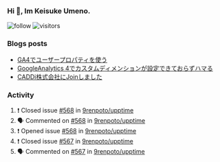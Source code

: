 ### Hi 👋, Im Keisuke Umeno.

<!--
**9renpoto/9renpoto** is a ✨ _special_ ✨ repository because its `README.md` (this file) appears on your GitHub profile.

Here are some ideas to get you started:

- 🔭 I’m currently working on ...
- 🌱 I’m currently learning ...
- 👯 I’m looking to collaborate on ...
- 🤔 I’m looking for help with ...
- 💬 Ask me about ...
- 📫 How to reach me: ...
- 😄 Pronouns: ...
- ⚡ Fun fact: ...
-->

![follow](https://img.shields.io/github/followers/9renpoto?label=Follow&style=social)
![visitors](https://komarev.com/ghpvc/?username=9renpoto&label=Profile%20views&color=0e75b6&style=flat)

### Blogs posts

<!-- BLOG-POST-LIST:START -->
- [GA4でユーザープロパティを使う](https://9renpoto.dev/2021/02/21/google-analytics-4-user-properties/)
- [GoogleAnalytics 4でカスタムディメンションが設定できておらずハマる](https://9renpoto.dev/2021/02/13/google-analytics-4/)
- [CADDi株式会社にJoinしました](https://9renpoto.dev/2020/12/05/join/)
<!-- BLOG-POST-LIST:END -->

### Activity

<!--START_SECTION:activity-->
1. ❗️ Closed issue [#568](https://github.com/9renpoto/upptime/issues/568) in [9renpoto/upptime](https://github.com/9renpoto/upptime)
2. 🗣 Commented on [#568](https://github.com/9renpoto/upptime/issues/568) in [9renpoto/upptime](https://github.com/9renpoto/upptime)
3. ❗️ Opened issue [#568](https://github.com/9renpoto/upptime/issues/568) in [9renpoto/upptime](https://github.com/9renpoto/upptime)
4. ❗️ Closed issue [#567](https://github.com/9renpoto/upptime/issues/567) in [9renpoto/upptime](https://github.com/9renpoto/upptime)
5. 🗣 Commented on [#567](https://github.com/9renpoto/upptime/issues/567) in [9renpoto/upptime](https://github.com/9renpoto/upptime)
<!--END_SECTION:activity-->

<!--START_SECTION:waka-->
<!--END_SECTION:waka-->
